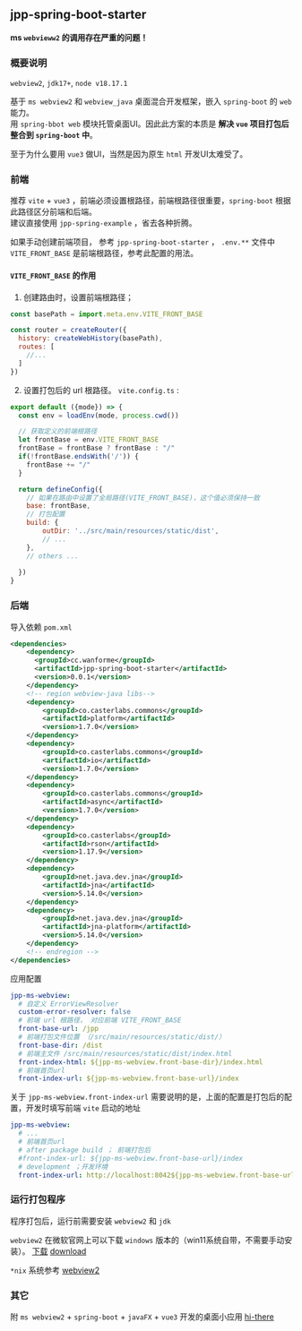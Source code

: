 ## jpp-spring-boot-starter

**ms `webvieww2` 的调用存在严重的问题！**

### 概要说明
`webview2`,  `jdk17+`,  `node v18.17.1`  

基于 `ms webview2` 和 `webview_java` 桌面混合开发框架，嵌入 `spring-boot` 的 `web` 能力。  
用 `spring-bbot web` 模块托管桌面UI。因此此方案的本质是 **解决 `vue` 项目打包后整合到 `spring-boot` 中**。  

至于为什么要用 `vue3` 做UI，当然是因为原生 `html` 开发UI太难受了。

### 前端
推荐 `vite` + `vue3` ，前端必须设置根路径，前端根路径很重要，`spring-boot` 根据此路径区分前端和后端。  
建议直接使用 `jpp-spring-example` ，省去各种折腾。  

如果手动创建前端项目， 参考 `jpp-spring-boot-starter` ， `.env.**` 文件中 `VITE_FRONT_BASE` 是前端根路径，参考此配置的用法。  
#### `VITE_FRONT_BASE` 的作用
1. 创建路由时，设置前端根路径；
``` js
const basePath = import.meta.env.VITE_FRONT_BASE

const router = createRouter({
  history: createWebHistory(basePath),
  routes: [ 
    //... 
  ]
})
```
2. 设置打包后的 url 根路径。 `vite.config.ts` :
``` js
export default ({mode}) => {
  const env = loadEnv(mode, process.cwd())

  // 获取定义的前端根路径
  let frontBase = env.VITE_FRONT_BASE
  frontBase = frontBase ? frontBase : "/" 
  if(!frontBase.endsWith('/')) {
    frontBase += "/" 
  }

  return defineConfig({
    // 如果在路由中设置了全局路径(VITE_FRONT_BASE)，这个值必须保持一致
    base: frontBase,
	// 打包配置
    build: {
        outDir: '../src/main/resources/static/dist',
		// ...
    },
	// others ...
	
  })
}
```

### 后端
导入依赖 `pom.xml`
``` xml
<dependencies>
    <dependency>
      <groupId>cc.wanforme</groupId>
      <artifactId>jpp-spring-boot-starter</artifactId>
      <version>0.0.1</version>
    </dependency>
    <!-- region webview-java libs-->
    <dependency>
        <groupId>co.casterlabs.commons</groupId>
        <artifactId>platform</artifactId>
        <version>1.7.0</version>
    </dependency>
    <dependency>
        <groupId>co.casterlabs.commons</groupId>
        <artifactId>io</artifactId>
        <version>1.7.0</version>
    </dependency>
    <dependency>
        <groupId>co.casterlabs.commons</groupId>
        <artifactId>async</artifactId>
        <version>1.7.0</version>
    </dependency>
    <dependency>
        <groupId>co.casterlabs</groupId>
        <artifactId>rson</artifactId>
        <version>1.17.9</version>
    </dependency>
    <dependency>
        <groupId>net.java.dev.jna</groupId>
        <artifactId>jna</artifactId>
        <version>5.14.0</version>
    </dependency>
    <dependency>
        <groupId>net.java.dev.jna</groupId>
        <artifactId>jna-platform</artifactId>
        <version>5.14.0</version>
    </dependency>
    <!-- endregion -->
</dependencies>
```

应用配置
``` yml
jpp-ms-webview:
  # 自定义 ErrorViewResolver
  custom-error-resolver: false
  # 前端 url 根路径， 对应前端 VITE_FRONT_BASE
  front-base-url: /jpp
  # 前端打包文件位置 （/src/main/resources/static/dist/）
  front-base-dir: /dist
  # 前端主文件 /src/main/resources/static/dist/index.html
  front-index-html: ${jpp-ms-webview.front-base-dir}/index.html
  # 前端首页url
  front-index-url: ${jpp-ms-webview.front-base-url}/index
```

关于 `jpp-ms-webview.front-index-url` 需要说明的是，上面的配置是打包后的配置，开发时填写前端 `vite` 启动的地址
``` yml
jpp-ms-webview:
  # ...
  # 前端首页url
  # after package build ； 前端打包后
  #front-index-url: ${jpp-ms-webview.front-base-url}/index
  # development ；开发环境
  front-index-url: http://localhost:8042${jpp-ms-webview.front-base-url}/index
```

### 运行打包程序
程序打包后，运行前需要安装 `webview2` 和 `jdk`  

`webview2` 在微软官网上可以下载 `windows` 版本的（win11系统自带，不需要手动安装）。 [下载](https://developer.microsoft.com/zh-cn/microsoft-edge/webview2/?form=MT00IS#download)  [download](https://developer.microsoft.com/en-us/microsoft-edge/webview2/?form=MA13LH#download)  

`*nix` 系统参考 [webview2](https://github.com/webview/webview?tab=readme-ov-file#prerequisites)


### 其它
附 `ms webview2` + `spring-boot` + `javaFX` + `vue3` 开发的桌面小应用 [hi-there](https://github.com/WanneSimon/hi-there)
